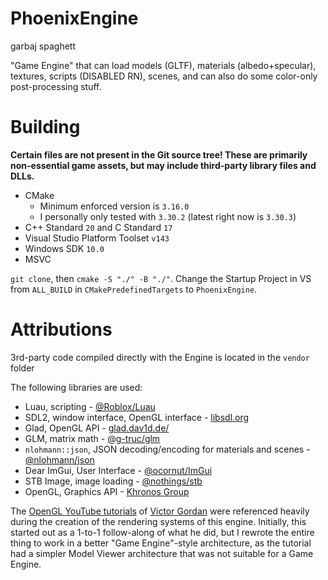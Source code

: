 # PhoenixEngine
garbaj spaghett

"Game Engine" that can load models (GLTF), materials (albedo+specular), textures, scripts (DISABLED RN), scenes, and can also do some color-only post-processing stuff.

# Building
**Certain files are not present in the Git source tree! These are primarily non-essential game assets, but may include third-party library files and DLLs.**

* CMake
	* Minimum enforced version is `3.16.0`
	* I personally only tested with `3.30.2` (latest right now is `3.30.3`)
* C++ Standard `20` and C Standard `17`
* Visual Studio Platform Toolset `v143`
* Windows SDK `10.0`
* MSVC

`git clone`, then `cmake -S "./" -B "./"`. Change the Startup Project in VS from `ALL_BUILD` in `CMakePredefinedTargets` to `PhoenixEngine`.

# Attributions
3rd-party code compiled directly with the Engine is located in the `vendor` folder

The following libraries are used:

* Luau, scripting - [@Roblox/Luau](https://github.com/Roblox/Luau/)
* SDL2, window interface, OpenGL interface - [libsdl.org](https://libsdl.org/)
* Glad, OpenGL API - [glad.dav1d.de/](https://glad.dav1d.de/)
* GLM, matrix math - [@g-truc/glm](https://github.com/g-truc/glm/)
* `nlohmann::json`, JSON decoding/encoding for materials and scenes - [@nlohmann/json](https://github.com/nlohmann/json/)
* Dear ImGui, User Interface - [@ocornut/ImGui](https://github.com/ocornut/imgui/)
* STB Image, image loading - [@nothings/stb](https://github.com/nothings/stb)
* OpenGL, Graphics API - [Khronos Group](https://khronos.org/)

The [OpenGL YouTube tutorials](https://youtube.com/watch?v=XpBGwZNyUh0&list=PLPaoO-vpZnumdcb4tZc4x5Q-v7CkrQ6M-) of [Victor Gordan](https://github.com/VictorGordan/) were referenced heavily during the creation of the rendering systems of this engine.
Initially, this started out as a 1-to-1 follow-along of what he did, but I rewrote the entire thing to work in a better "Game Engine"-style architecture, as the tutorial had a simpler Model Viewer architecture that was not suitable for a Game Engine.